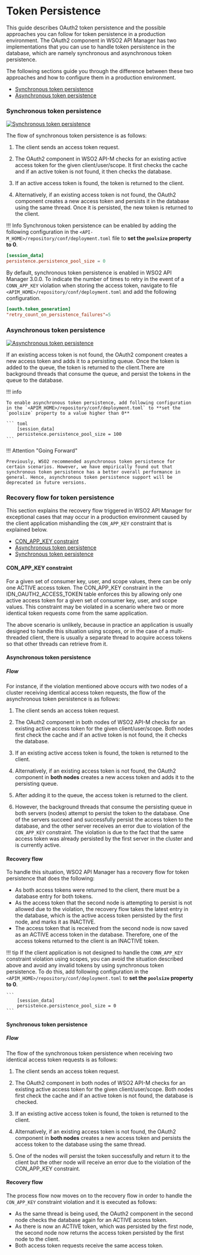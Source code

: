 # Token Persistence

This guide describes OAuth2 token persistence and the possible approaches you can follow for token persistence in a production environment. The OAuth2 component in WSO2 API Manager has two implementations that you can use to handle token persistence in the database, which are namely synchronous and asynchronous token persistence. 

The following sections guide you through the difference between these two approaches and how to configure them in a production environment.

-   [Synchronous token persistence](#synchronous-token-persistence)
-   [Asynchronous token persistence](#asynchronous-token-persistence)

### Synchronous token persistence

[![Synchronous token persistence]({{base_path}}/assets/img/learn/synchronous-token-persistence.png)]({{base_path}}/assets/img/learn/synchronous-token-persistence.png)

The flow of synchronous token persistence is as follows:

1.  The client sends an access token request.
2.  The OAuth2 component in WSO2 API-M checks for an existing active access token for the given client/user/scope.
    It first checks the cache and if an active token is not found, it then checks the database.

3.  If an active access token is found, the token is returned to the client.
4.  Alternatively, if an existing access token is not found, the OAuth2 component creates a new access token and persists it in the database using the same thread. Once it is persisted, the new token is returned to the client.

!!! Info
    Synchronous token persistence can be enabled by adding the following configuration in the `<API-M_HOME>/repository/conf/deployment.toml` file to **set the `poolsize` property to 0**.

``` toml
[session_data]
persistence.persistence_pool_size = 0
```

By default, synchronous token persistence is enabled in WSO2 API Manager 3.0.0. To indicate the number of times to retry in the event of a `CONN_APP_KEY` violation when storing the access token, navigate to file `<APIM_HOME>/repository/conf/deployment.toml` and add the following configuration.

``` toml
[oauth.token_generation]
"retry_count_on_persistence_failures"=5
```
    
    
### Asynchronous token persistence

[![Asynchronous token persistence]({{base_path}}/assets/img/learn/asynchronous-token-generation.png)]({{base_path}}/assets/img/learn/synchronous-token-persistence.png)

If an existing access token is not found, the OAuth2 component creates a new access token and adds it to a persisting queue. Once the token is added to the queue, the token is returned to the client.There are background threads that consume the queue, and persist the tokens in the queue to the database.

!!! info

    To enable asynchronous token persistence, add following configuration in the `<APIM_HOME>/repository/conf/deployment.toml` to **set the `poolsize` property to a value higher than 0**

    ``` toml
        [session_data]
        persistence.persistence_pool_size = 100
    ```

!!! Attention "Going Forward"

    Previously, WSO2 recommended asynchronous token persistence for certain scenarios. However, we have empirically found out that synchronous token persistence has a better overall performance in general. Hence, asynchronous token persistence support will be deprecated in future versions.


### Recovery flow for token persistence

This section explains the recovery flow triggered in WSO2 API Manager for exceptional cases that may occur in a production environment caused by the client application mishandling the `CON_APP_KEY` constraint that is explained below.

-   [CON\_APP\_KEY constraint](#conn-app-key-constraint)
-   [Asynchronous token persistence](#asynchronous-token-persistence-recovery-flow)
-   [Synchronous token persistence](#synchronous-token-persistence-recovery-flow)

<h4 id="conn-app-key-constraint"> CON_APP_KEY constraint </h4>

For a given set of consumer key, user, and scope values, there can be only one ACTIVE access token. The CON_APP_KEY constraint in the IDN_OAUTH2_ACCESS_TOKEN table enforces this by allowing only one active access token for a given set of consumer key, user, and scope values. This constraint may be violated in a scenario where two or more identical token requests come from the same application.

The above scenario is unlikely, because in practice an application is usually designed to handle this situation using scopes, or in the case of a multi-threaded client, there is usually a separate thread to acquire access tokens so that other threads can retrieve from it.

<h4 id="asynchronous-token-persistence-recovery-flow"> Asynchronous token persistence </h4>

##### Flow

For instance, if the violation mentioned above occurs with two nodes of a cluster receiving identical access token requests, the flow of the asynchronous token persistence is as follows:

1.  The client sends an access token request.
2.  The OAuth2 component in both nodes of WSO2 API-M checks for an existing active access token for the given client/user/scope. Both nodes first check the cache and if an active token is not found, the it checks the database.

3.  If an existing active access token is found, the token is returned to the client.
4.  Alternatively, if an existing access token is not found, the OAuth2 component in **both nodes** creates a new access token and adds it to the persisting queue.
5.  After adding it to the queue, the access token is returned to the client.
6.  However, the background threads that consume the persisting queue in both servers (nodes) attempt to persist the token to the database. One of the servers succeed and successfully persist the access token to the database, and the other server receives an error due to violation of the `CON_APP_KEY` constraint. The violation is due to the fact that the same access token was already persisted by the first server in the cluster and is currently active.

#### Recovery flow

To handle this situation, WSO2 API Manager has a recovery flow for token persistence that does the following:

-   As both access tokens were returned to the client, there must be a database entry for both tokens.
-   As the access token that the second node is attempting to persist is not allowed due to the violation, the recovery flow takes the latest entry in the database, which is the active access token persisted by the first node, and marks it as INACTIVE.
-   The access token that is received from the second node is now saved as an ACTIVE access token in the database. Therefore, one of the access tokens returned to the client is an INACTIVE token.

!!! tip
    If the client application is not designed to handle the `CONN_APP_KEY` constraint violation using scopes, you can avoid the situation described above and avoid any invalid tokens by using synchronous token persistence. To do this, add following configuration in the `<APIM_HOME>/repository/conf/deployment.toml` to **set the `poolsize` property to 0**.

    ```
        [session_data]
        persistence.persistence_pool_size = 0
    ``` 

<h4 id="synchronous-token-persistence-recovery-flow"> Synchronous token persistence </h4>

##### Flow

The flow of the synchronous token persistence when receiving two identical access token requests is as follows:

1.  The client sends an access token request.
2.  The OAuth2 component in both nodes of WSO2 API-M checks for an existing active access token for the given client/user/scope. Both nodes first check the cache and if an active token is not found, the database is checked.

3.  If an existing active access token is found, the token is returned to the client.
4.  Alternatively, if an existing access token is not found, the OAuth2 component in **both nodes** creates a new access token and persists the access token to the database using the same thread.
5.  One of the nodes will persist the token successfully and return it to the client but the other node will receive an error due to the violation of the CON_APP_KEY constraint.

#### Recovery flow

The process flow now moves on to the recovery flow in order to handle the `CON_APP_KEY` constraint violation and it is executed as follows: 

-   As the same thread is being used, the OAuth2 component in the second node checks the database again for an ACTIVE access token.
-   As there is now an ACTIVE token, which was persisted by the first node, the second node now returns the access token persisted by the first node to the client.
-   Both access token requests receive the same access token.


